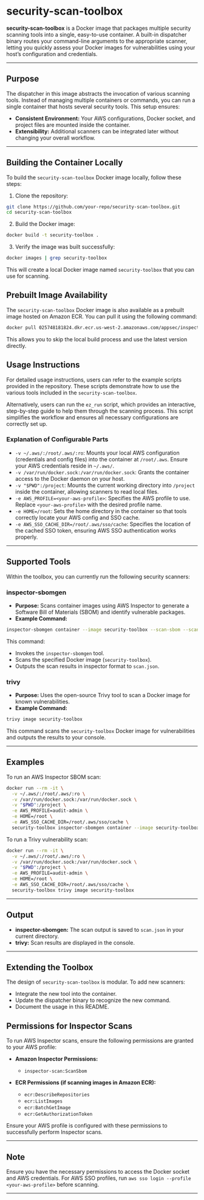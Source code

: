 # security-scan-toolbox

**security-scan-toolbox** is a Docker image that packages multiple security scanning tools into a single, easy-to-use container. A built-in dispatcher binary routes your command-line arguments to the appropriate scanner, letting you quickly assess your Docker images for vulnerabilities using your host’s configuration and credentials.

---

## Purpose

The dispatcher in this image abstracts the invocation of various scanning tools. Instead of managing multiple containers or commands, you can run a single container that hosts several security tools. This setup ensures:
- **Consistent Environment:** Your AWS configurations, Docker socket, and project files are mounted inside the container.
- **Extensibility:** Additional scanners can be integrated later without changing your overall workflow.

---

## Building the Container Locally

To build the `security-scan-toolbox` Docker image locally, follow these steps:

1. Clone the repository:
  ```sh
  git clone https://github.com/your-repo/security-scan-toolbox.git
  cd security-scan-toolbox
  ```

2. Build the Docker image:
  ```sh
  docker build -t security-toolbox .
  ```

3. Verify the image was built successfully:
  ```sh
  docker images | grep security-toolbox
  ```

This will create a local Docker image named `security-toolbox` that you can use for scanning.

## Prebuilt Image Availability

The `security-scan-toolbox` Docker image is also available as a prebuilt image hosted on Amazon ECR. You can pull it using the following command:

```sh
docker pull 025748181824.dkr.ecr.us-west-2.amazonaws.com/appsec/inspector-scanner:latest
```

This allows you to skip the local build process and use the latest version directly.

## Usage Instructions

For detailed usage instructions, users can refer to the example scripts provided in the repository. These scripts demonstrate how to use the various tools included in the `security-scan-toolbox`.

Alternatively, users can run the `ez_run` script, which provides an interactive, step-by-step guide to help them through the scanning process. This script simplifies the workflow and ensures all necessary configurations are correctly set up.


### Explanation of Configurable Parts

- `-v ~/.aws/:/root/.aws/:ro`: Mounts your local AWS configuration (credentials and config files) into the container at `/root/.aws`. Ensure your AWS credentials reside in `~/.aws/`.
- `-v /var/run/docker.sock:/var/run/docker.sock`: Grants the container access to the Docker daemon on your host.
- `-v "$PWD":/project`: Mounts the current working directory into `/project` inside the container, allowing scanners to read local files.
- `-e AWS_PROFILE=<your-aws-profile>`: Specifies the AWS profile to use. Replace `<your-aws-profile>` with the desired profile name.
- `-e HOME=/root`: Sets the home directory in the container so that tools correctly locate your AWS config and SSO cache.
- `-e AWS_SSO_CACHE_DIR=/root/.aws/sso/cache`: Specifies the location of the cached SSO token, ensuring AWS SSO authentication works properly.

---

## Supported Tools

Within the toolbox, you can currently run the following security scanners:

### inspector-sbomgen
- **Purpose:** Scans container images using AWS Inspector to generate a Software Bill of Materials (SBOM) and identify vulnerable packages.
- **Example Command:**

```sh
inspector-sbomgen container --image security-toolbox --scan-sbom --scan-sbom-output-format inspector -o scan.json
```

This command:
- Invokes the `inspector-sbomgen` tool.
- Scans the specified Docker image (`security-toolbox`).
- Outputs the scan results in inspector format to `scan.json`.

### trivy
- **Purpose:** Uses the open-source Trivy tool to scan a Docker image for known vulnerabilities.
- **Example Command:**

```sh
trivy image security-toolbox
```

This command scans the `security-toolbox` Docker image for vulnerabilities and outputs the results to your console.

---

## Examples

To run an AWS Inspector SBOM scan:

```sh
docker run --rm -it \
  -v ~/.aws/:/root/.aws/:ro \
  -v /var/run/docker.sock:/var/run/docker.sock \
  -v "$PWD":/project \
  -e AWS_PROFILE=audit-admin \
  -e HOME=/root \
  -e AWS_SSO_CACHE_DIR=/root/.aws/sso/cache \
  security-toolbox inspector-sbomgen container --image security-toolbox --scan-sbom --scan-sbom-output-format inspector -o scan.json
```

To run a Trivy vulnerability scan:

```sh
docker run --rm -it \
  -v ~/.aws/:/root/.aws/:ro \
  -v /var/run/docker.sock:/var/run/docker.sock \
  -v "$PWD":/project \
  -e AWS_PROFILE=audit-admin \
  -e HOME=/root \
  -e AWS_SSO_CACHE_DIR=/root/.aws/sso/cache \
  security-toolbox trivy image security-toolbox
```

---

## Output
- **inspector-sbomgen:** The scan output is saved to `scan.json` in your current directory.
- **trivy:** Scan results are displayed in the console.

---

## Extending the Toolbox

The design of `security-scan-toolbox` is modular. To add new scanners:
- Integrate the new tool into the container.
- Update the dispatcher binary to recognize the new command.
- Document the usage in this README.



## Permissions for Inspector Scans

To run AWS Inspector scans, ensure the following permissions are granted to your AWS profile:

- **Amazon Inspector Permissions:**
  - `inspector-scan:ScanSbom`

- **ECR Permissions (if scanning images in Amazon ECR):**
  - `ecr:DescribeRepositories`
  - `ecr:ListImages`
  - `ecr:BatchGetImage`
  - `ecr:GetAuthorizationToken`

Ensure your AWS profile is configured with these permissions to successfully perform Inspector scans.

---

## Note

Ensure you have the necessary permissions to access the Docker socket and AWS credentials. For AWS SSO profiles, run `aws sso login --profile <your-aws-profile>` before scanning.

---